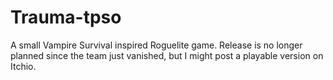 # Trauma-tpso
 A small Vampire Survival inspired Roguelite game. Release is no longer planned since the team just vanished, but I might post a playable version on Itchio.
